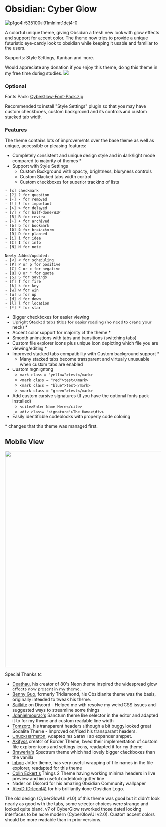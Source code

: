 # Obsidian: Cyber Glow
![p1go4lr535100ui91mlnimt1dej4-0](https://user-images.githubusercontent.com/32932497/215888370-e3572049-4ad1-4115-a4d7-7337d5cdaf88.png)

A colorful unique theme, giving Obsidian a fresh new look with glow effects and support for accent color. The theme now tries to provide a unique futuristic eye-candy  look to obsidian while keeping it usable and familiar to the users.

Supports: Style Settings, Kanban and more.

Would appreciate any donation if you enjoy this theme, doing this theme in my free time during studies.
<a href="https://www.buymeacoffee.com/TheEmperorArt"><img src="https://img.buymeacoffee.com/button-api/?text=Buy me a pizza&emoji=🍕&slug=TheEmperorArt&button_colour=690ed8&font_colour=ffffff&font_family=Inter&outline_colour=ffffff&coffee_colour=FFDD00" /></a>

### Optional

Fonts Pack: [CyberGlow-Font-Pack.zip](https://github.com/ArtexJay/Obsidian-CyberGlow/files/10613963/CyberGlow-Font-Pack.zip)

Recommended to install "Style Settings" plugin so that you may have custom checkboxes, custom background and its controls and custom stacked tab width. 

### Features

The theme contains lots of improvements over the base theme as well as unique, accessible or pleasing features:
- Completely consistent and unique design style and in dark/light mode compared to majority of themes *
- Support with Style Settings
  - Custom Background with opacity, brightness, bluryness controls
  - Custom Stacked tabs width control
  - Custom checkboxes for superior tracking of lists
```
- [x] checkmark
- [?] ? for question
- [-] - for removed
- [!] ! for important
- [>] > for delayed
- [/] / for half-done/WIP
- [R] R for review
- [+] + for archived
- [b] b for bookmark
- [B] B for brainstorm
- [D] D for planned
- [i] i for idea
- [I] I for info
- [N] N for note

Newly Added/updated:
- [<] < for scheduling
- [P] P or p for positive
- [C] C or c for negative
- [Q] Q or " for quote
- [S] S for savings
- [f] f for fire
- [k] k for key
- [w] w for win
- [u] u for up
- [d] d for down
- [l] l for location
- [*] * for star
```
- Bigger checkboxes for easier viewing
- Upright Stacked tabs titles for easier reading (no need to crane your neck) *
- Accent color support for majority of the theme *
- Smooth animations with tabs and transitions (switching tabs)
- Custom file explorer icons plus unique icon depicting which file you are viewing/editing *
- Improved stacked tabs compatibility with Custom background support *
  - Many stacked tabs become transparent and virtually unusuable when custom tabs are enabled
- Custom highlighting 
  -  `mark class = "yellow">test</mark>`
  -  `<mark class = "red">test</mark>`
  -  `<mark class = "blue">test</mark>`
  -  `<mark class = "green">test</mark>`
- Add custom cursive signatures (If you have the optional fonts pack installed)
  - `<cite>Enter Name Here</cite>`
  - `<div class= 'signature'>The Name<\div>`
- Easily identifiable codeblocks with properly code coloring
  
\*  changes that this theme was managed first.

## Mobile View

<img src="https://user-images.githubusercontent.com/32932497/198157599-624a448a-9f4b-4a6d-99b8-539ad4c1215b.jpg" height="700">



Special Thanks to:
- [Deathau](https://github.com/deathau), his creator of 80's Neon theme inspired the widespread glow effects now present in my theme. 
- [Benny Guo](https://github.com/bennyxguo/Obsidian-Obsidianite), formerly Tridiamond, his Obsidianite theme was the basis, originally intended to tweak his theme.
- [Sailkite](https://github.com/sailKitev) on Discord - Helped me with resolve my weird CSS issues and suggested ways to streamline some things
- [Jdanielmourao's](https://github.com/jdanielmourao/) Sanctum theme line selector in the editor and adapted it to for my theme and custom readable line width
- [Tomzorz](https://github.com/tomzorz), his transparent headers although a bit buggy looked great Sodalite Theme - Improved on/fixed his transparant headers.
- [ChuckHarmston](https://github.com/chuckharmston), Adapted his Safari Tab expander snippet.
- [Akifyss](https://github.com/Akifyss) creator of Border Theme, loved their implementation of custom file explorer icons and settings icons, readapted it for my theme
- [Braweria's](https://github.com/Braweria) Spectrum theme which had lovely bigger checkboxes than the vanilla
- [lnbgc](https://github.com/lnbgc) Jotter theme, has very useful wrapping of file names in the file explorer, readapted for this theme
- [Colin Eckert's](https://github.com/colineckert) Things 2 Theme having working minimal headers in live preview and imo useful codeblock gutter line
- Nader on Discord for his amazing Obsidian Community wallpaper
- [AlexD (DrIcon14)](https://dricon.gumroad.com/)  for his brilliantly done Obsidian Logo.


The old design (CyberGlowUI v1.0) of this theme was good but it didn't look nearly as good with the tabs, some selector choices were strange and looked quite bland. v7 of CyberGlow reworked those dated looking interfaces to be more modern (CyberGlowUI v2.0). Custom accent colors should be more readable than in prior versions.
